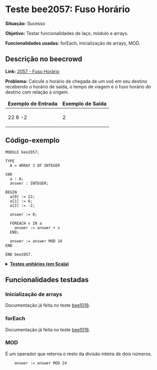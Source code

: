 # Teste bee2057: Fuso Horário
<b>Situação:</b> Sucesso

<b>Objetivo:</b> Testar funcionalidades de laço, módulo e arrays.

<b>Funcionalidades usadas:</b> forEach, inicialização de arrays, MOD.

## Descrição no beecrowd

<b>Link:</b> [2057 - Fuso Horário](https://www.beecrowd.com.br/judge/pt/problems/view/2057)

<b>Problema:</b> Calcule o horário de chegada de um voô em seu destino recebendo o horário de saída, o tempo de viagem e o fuso horário do destino com relação à origem.

<table>
<thead>
<tr>
  <td><b>Exemplo de Entrada</b></td>
  <td><b>Exemplo de Saída</b></td>
</tr>
</thead>
<tbody>
<tr>
<td class="division">
	<p>
		22 6 -2
	</p>
</td>
<td>
<p>
	2
</p>
</td>
</tr>
</tbody>
</table>

## Código-exemplo

```
MODULE bee2057;

TYPE
  A = ARRAY 3 OF INTEGER

VAR
  a : A;
  answer : INTEGER;

BEGIN
  a[0] := 22;
  a[1] := 6;
  a[2] := -2;
   
  answer := 0;

  FOREACH v IN a
    answer := answer + v
  END;

  answer := answer MOD 24
END

END bee2057.
```

<details>
<p>
<summary><b><u>Testes unitários (em Scala)</u></b></summary>
<pre>
<code>
  test(testName = "Testing bee2057: Sample Test 1"){
    val module = ScalaParser.parseResource("stmts/bee2057_stmt01.oberon")

    assert(module.name == "bee2057")

    module.accept(interpreter)

    assert(interpreter.env.lookup("answer") == Some(IntValue(20)))
  }

  test(testName = "Testing bee2057: Sample Test 2"){
    val module = ScalaParser.parseResource("stmts/bee2057_stmt02.oberon")

    assert(module.name == "bee2057")

    module.accept(interpreter)

    assert(interpreter.env.lookup("answer") == Some(IntValue(2)))
  }

  test(testName = "Testing bee2057: Sample Test 3"){
    val module = ScalaParser.parseResource("stmts/bee2057_stmt03.oberon")

    assert(module.name == "bee2057")

    module.accept(interpreter)

    assert(interpreter.env.lookup("answer") == Some(IntValue(23)))
  }
</code>
</pre>
</details>

## Funcionalidades testadas
### Inicialização de arrays

Documentação já feita no teste [bee1018](bee1018.md#arrays).

### forEach

Documentação já feita no teste [bee1018](bee1018.md#foreach).

<a name="mod"></a>

### MOD

É um operador que retorna o resto da divisão inteira de dois números.

```
    answer := answer MOD 24
```
